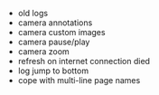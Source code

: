 - old logs
- camera annotations
- camera custom images
- camera pause/play
- camera zoom
- refresh on internet connection died
- log jump to bottom
- cope with multi-line page names
